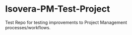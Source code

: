 # Isovera-PM-Test-Project
Test Repo for testing improvements to Project Management processes/workflows.
